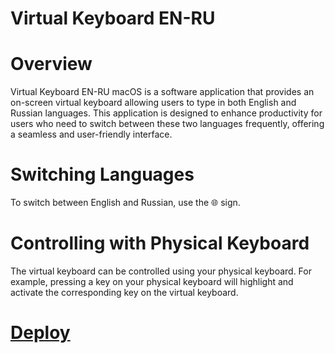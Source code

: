 # Virtual Keyboard EN-RU

# Overview
Virtual Keyboard EN-RU macOS is a software application that provides an on-screen virtual keyboard allowing users to type in both English and Russian languages. This application is designed to enhance productivity for users who need to switch between these two languages frequently, offering a seamless and user-friendly interface.

# Switching Languages
To switch between English and Russian, use the 🌐 sign.

# Controlling with Physical Keyboard
The virtual keyboard can be controlled using your physical keyboard. For example, pressing a key on your physical keyboard will highlight and activate the corresponding key on the virtual keyboard.

# [Deploy](https://virtual-keyboard-en-ru.netlify.app/) 
